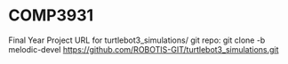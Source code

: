 # COMP3931
Final Year Project
URL for turtlebot3_simulations/ git repo:
git clone -b melodic-devel https://github.com/ROBOTIS-GIT/turtlebot3_simulations.git
